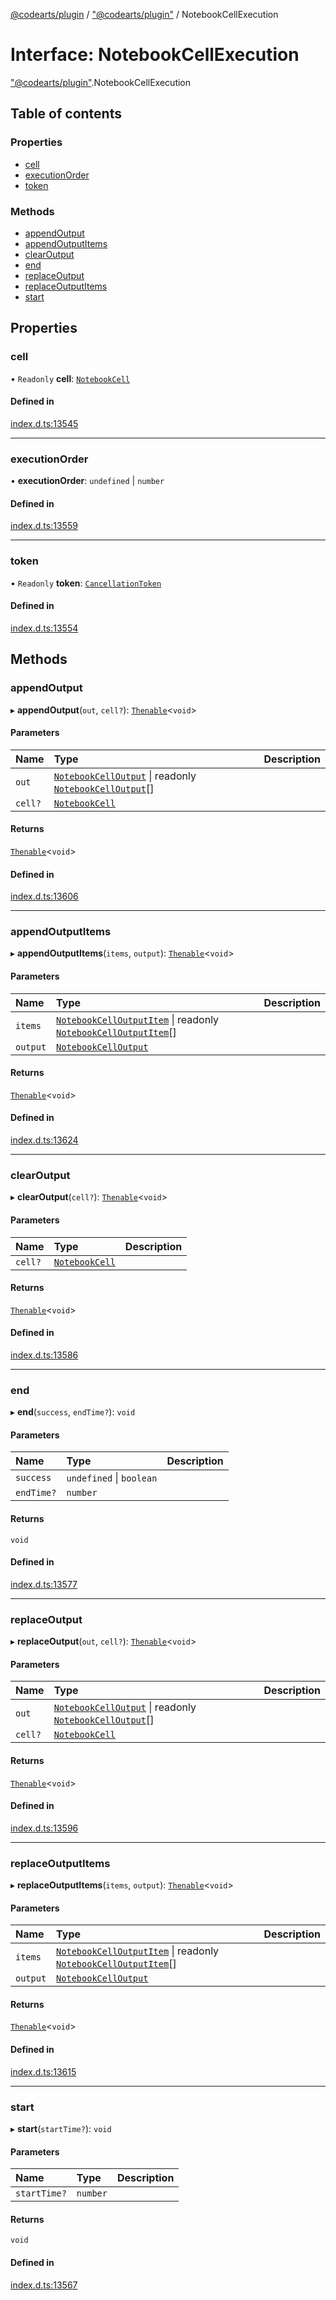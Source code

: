 [@codearts/plugin](../README.md) / ["@codearts/plugin"](../modules/_codearts_plugin_.md) / NotebookCellExecution

# Interface: NotebookCellExecution

["@codearts/plugin"](../modules/_codearts_plugin_.md).NotebookCellExecution

## Table of contents

### Properties

- [cell](codearts_plugin_.NotebookCellExecution.md#cell)
- [executionOrder](codearts_plugin_.NotebookCellExecution.md#executionorder)
- [token](codearts_plugin_.NotebookCellExecution.md#token)

### Methods

- [appendOutput](codearts_plugin_.NotebookCellExecution.md#appendoutput)
- [appendOutputItems](codearts_plugin_.NotebookCellExecution.md#appendoutputitems)
- [clearOutput](codearts_plugin_.NotebookCellExecution.md#clearoutput)
- [end](codearts_plugin_.NotebookCellExecution.md#end)
- [replaceOutput](codearts_plugin_.NotebookCellExecution.md#replaceoutput)
- [replaceOutputItems](codearts_plugin_.NotebookCellExecution.md#replaceoutputitems)
- [start](codearts_plugin_.NotebookCellExecution.md#start)

## Properties

### cell

• `Readonly` **cell**: [`NotebookCell`](codearts_plugin_.NotebookCell.md)

#### Defined in

[index.d.ts:13545](https://github.com/huaweicloud/cloudide-plugin-api/blob/b58031b/index.d.ts#L13545)

___

### executionOrder

• **executionOrder**: `undefined` \| `number`

#### Defined in

[index.d.ts:13559](https://github.com/huaweicloud/cloudide-plugin-api/blob/b58031b/index.d.ts#L13559)

___

### token

• `Readonly` **token**: [`CancellationToken`](codearts_plugin_.CancellationToken.md)

#### Defined in

[index.d.ts:13554](https://github.com/huaweicloud/cloudide-plugin-api/blob/b58031b/index.d.ts#L13554)

## Methods

### appendOutput

▸ **appendOutput**(`out`, `cell?`): [`Thenable`](Thenable.md)<`void`\>

#### Parameters

| Name | Type | Description |
| :------ | :------ | :------ |
| `out` | [`NotebookCellOutput`](../classes/codearts_plugin_.NotebookCellOutput.md) \| readonly [`NotebookCellOutput`](../classes/codearts_plugin_.NotebookCellOutput.md)[] |  |
| `cell?` | [`NotebookCell`](codearts_plugin_.NotebookCell.md) |  |

#### Returns

[`Thenable`](Thenable.md)<`void`\>

#### Defined in

[index.d.ts:13606](https://github.com/huaweicloud/cloudide-plugin-api/blob/b58031b/index.d.ts#L13606)

___

### appendOutputItems

▸ **appendOutputItems**(`items`, `output`): [`Thenable`](Thenable.md)<`void`\>

#### Parameters

| Name | Type | Description |
| :------ | :------ | :------ |
| `items` | [`NotebookCellOutputItem`](../classes/codearts_plugin_.NotebookCellOutputItem.md) \| readonly [`NotebookCellOutputItem`](../classes/codearts_plugin_.NotebookCellOutputItem.md)[] |  |
| `output` | [`NotebookCellOutput`](../classes/codearts_plugin_.NotebookCellOutput.md) |  |

#### Returns

[`Thenable`](Thenable.md)<`void`\>

#### Defined in

[index.d.ts:13624](https://github.com/huaweicloud/cloudide-plugin-api/blob/b58031b/index.d.ts#L13624)

___

### clearOutput

▸ **clearOutput**(`cell?`): [`Thenable`](Thenable.md)<`void`\>

#### Parameters

| Name | Type | Description |
| :------ | :------ | :------ |
| `cell?` | [`NotebookCell`](codearts_plugin_.NotebookCell.md) |  |

#### Returns

[`Thenable`](Thenable.md)<`void`\>

#### Defined in

[index.d.ts:13586](https://github.com/huaweicloud/cloudide-plugin-api/blob/b58031b/index.d.ts#L13586)

___

### end

▸ **end**(`success`, `endTime?`): `void`

#### Parameters

| Name | Type | Description |
| :------ | :------ | :------ |
| `success` | `undefined` \| `boolean` |  |
| `endTime?` | `number` |  |

#### Returns

`void`

#### Defined in

[index.d.ts:13577](https://github.com/huaweicloud/cloudide-plugin-api/blob/b58031b/index.d.ts#L13577)

___

### replaceOutput

▸ **replaceOutput**(`out`, `cell?`): [`Thenable`](Thenable.md)<`void`\>

#### Parameters

| Name | Type | Description |
| :------ | :------ | :------ |
| `out` | [`NotebookCellOutput`](../classes/codearts_plugin_.NotebookCellOutput.md) \| readonly [`NotebookCellOutput`](../classes/codearts_plugin_.NotebookCellOutput.md)[] |  |
| `cell?` | [`NotebookCell`](codearts_plugin_.NotebookCell.md) |  |

#### Returns

[`Thenable`](Thenable.md)<`void`\>

#### Defined in

[index.d.ts:13596](https://github.com/huaweicloud/cloudide-plugin-api/blob/b58031b/index.d.ts#L13596)

___

### replaceOutputItems

▸ **replaceOutputItems**(`items`, `output`): [`Thenable`](Thenable.md)<`void`\>

#### Parameters

| Name | Type | Description |
| :------ | :------ | :------ |
| `items` | [`NotebookCellOutputItem`](../classes/codearts_plugin_.NotebookCellOutputItem.md) \| readonly [`NotebookCellOutputItem`](../classes/codearts_plugin_.NotebookCellOutputItem.md)[] |  |
| `output` | [`NotebookCellOutput`](../classes/codearts_plugin_.NotebookCellOutput.md) |  |

#### Returns

[`Thenable`](Thenable.md)<`void`\>

#### Defined in

[index.d.ts:13615](https://github.com/huaweicloud/cloudide-plugin-api/blob/b58031b/index.d.ts#L13615)

___

### start

▸ **start**(`startTime?`): `void`

#### Parameters

| Name | Type | Description |
| :------ | :------ | :------ |
| `startTime?` | `number` |  |

#### Returns

`void`

#### Defined in

[index.d.ts:13567](https://github.com/huaweicloud/cloudide-plugin-api/blob/b58031b/index.d.ts#L13567)
